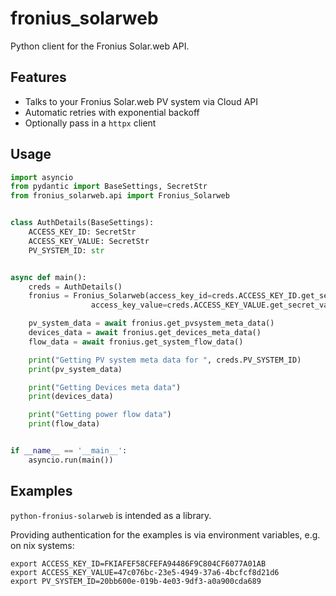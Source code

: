 # fronius_solarweb

Python client for the Fronius Solar.web API.

## Features 

- Talks to your Fronius Solar.web PV system via Cloud API
- Automatic retries with exponential backoff
- Optionally pass in a `httpx` client

## Usage

```python
import asyncio
from pydantic import BaseSettings, SecretStr
from fronius_solarweb.api import Fronius_Solarweb


class AuthDetails(BaseSettings):
    ACCESS_KEY_ID: SecretStr
    ACCESS_KEY_VALUE: SecretStr
    PV_SYSTEM_ID: str


async def main():
    creds = AuthDetails()
    fronius = Fronius_Solarweb(access_key_id=creds.ACCESS_KEY_ID.get_secret_value(),
                  access_key_value=creds.ACCESS_KEY_VALUE.get_secret_value(),pv_system_id=creds.PV_SYSTEM_ID)

    pv_system_data = await fronius.get_pvsystem_meta_data()
    devices_data = await fronius.get_devices_meta_data()
    flow_data = await fronius.get_system_flow_data()

    print("Getting PV system meta data for ", creds.PV_SYSTEM_ID)
    print(pv_system_data)

    print("Getting Devices meta data")
    print(devices_data)

    print("Getting power flow data")
    print(flow_data)


if __name__ == '__main__':
    asyncio.run(main())
```

## Examples

`python-fronius-solarweb` is intended as a library.

Providing authentication for the examples is via environment variables, e.g. on nix systems:

```
export ACCESS_KEY_ID=FKIAFEF58CFEFA94486F9C804CF6077A01AB
export ACCESS_KEY_VALUE=47c076bc-23e5-4949-37a6-4bcfcf8d21d6
export PV_SYSTEM_ID=20bb600e-019b-4e03-9df3-a0a900cda689

```


